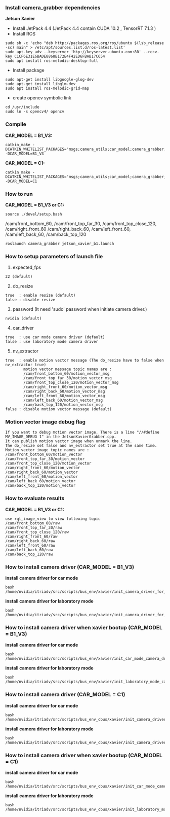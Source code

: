 ### Install camera_grabber dependencies
**Jetson Xavier**

* Install JetPack 4.4  (JetPack 4.4 contain CUDA 10.2 , TensorRT 7.1.3 )
* Install ROS
```
sudo sh -c 'echo "deb http://packages.ros.org/ros/ubuntu $(lsb_release -sc) main" > /etc/apt/sources.list.d/ros-latest.list'
sudo apt-key adv --keyserver 'hkp://keyserver.ubuntu.com:80' --recv-key C1CF6E31E6BADE8868B172B4F42ED6FBAB17C654
sudo apt install ros-melodic-desktop-full
```
* Install package
```
sudo apt-get install libgoogle-glog-dev
sudo apt-get install libglm-dev 
sudo apt install ros-melodic-grid-map
```
* create opencv symbolic link
```
cd /usr/include
sudo ln -s opencv4/ opencv
```
### Compile 

**CAR_MODEL = B1_V3:**
```
catkin_make -DCATKIN_WHITELIST_PACKAGES="msgs;camera_utils;car_model;camera_grabber;dl_data" -DCAR_MODEL=B1_V3
```

**CAR_MODEL = C1:**
```
catkin_make -DCATKIN_WHITELIST_PACKAGES="msgs;camera_utils;car_model;camera_grabber;dl_data" -DCAR_MODEL=C1
```

### How to run


**CAR_MODEL = B1_V3 or C1:**

```
source ./devel/setup.bash
```

/cam/front_bottom_60, /cam/front_top_far_30, /cam/front_top_close_120, /cam/right_front_60
/cam/right_back_60,  /cam/left_front_60, /cam/left_back_60, /cam/back_top_120
```
roslaunch camera_grabber jetson_xavier_b1.launch
```


### How to setup parameters of launch file


1. expected_fps
```
22 (default)

```

2. do_resize
```
true  : enable resize (default)
false : disable resize
```

3. password (It need 'sudo' password when initiate camera driver.)
```
nvidia (default)
```

4. car_driver 
```
true  : use car mode camera driver (default)
false : use laboratory mode camera driver
```

5. nv_extractor 
```
true  : enable motion vector message (The do_resize have to false when nv_extractor true)
        motion vector message topic names are :
        /cam/front_bottom_60/motion_vector_msg
        /cam/front_top_far_30/motion_vector_msg
        /cam/front_top_close_120/motion_vector_msg
        /cam/right_front_60/motion_vector_msg
        /cam/right_back_60/motion_vector_msg
        /cam/left_front_60/motion_vector_msg
        /cam/left_back_60/motion_vector_msg
        /cam/back_top_120/motion_vector_msg
false : disable motion vector message (default)
```

### Motion vector image debug flag
```
If you want to debug motion vector image. There is a line "//#define MV_IMAGE_DEBUG 1" in the JetsonXavierGrabber.cpp. 
It can publish motion vector image when unmark the line.
The do_resize set false and nv_extractor set true at the same time.
Motion vector image topic names are :
/cam/front_bottom_60/motion_vector
/cam/front_top_far_30/motion_vector
/cam/front_top_close_120/motion_vector
/cam/right_front_60/motion_vector
/cam/right_back_60/motion_vector
/cam/left_front_60/motion_vector
/cam/left_back_60/motion_vector
/cam/back_top_120/motion_vector
```

### How to evaluate results


**CAR_MODEL = B1_V3 or C1:**

```
use rqt_image_view to view following topic
/cam/front_bottom_60/raw
/cam/front_top_far_30/raw
/cam/front_top_close_120/raw
/cam/right_front_60/raw
/cam/right_back_60/raw
/cam/left_front_60/raw
/cam/left_back_60/raw
/cam/back_top_120/raw
```

### How to install camera driver (CAR_MODEL = B1_V3)

**install camera driver for car mode**
```
bash /home/nvidia/itriadv/src/scripts/bus_env/xavier/init_camera_driver_for_car_mode.sh
```

**install camera driver for laboratory mode**
```
bash /home/nvidia/itriadv/src/scripts/bus_env/xavier/init_camera_driver_for_laboratory_mode.sh
```

### How to install camera driver when xavier bootup (CAR_MODEL = B1_V3)
**install camera driver for car mode**
```
bash /home/nvidia/itriadv/src/scripts/bus_env/xavier/init_car_mode_camera_driver_to_bootup_script.sh
```

**install camera driver for laboratory mode**
```
bash /home/nvidia/itriadv/src/scripts/bus_env/xavier/init_laboratory_mode_camera_driver_to_bootup_script.sh
```


### How to install camera driver (CAR_MODEL = C1)

**install camera driver for car mode**
```
bash /home/nvidia/itriadv/src/scripts/bus_env_cbus/xavier/init_camera_driver_for_car_mode.sh
```

**install camera driver for laboratory mode**
```
bash /home/nvidia/itriadv/src/scripts/bus_env_cbus/xavier/init_camera_driver_for_laboratory_mode.sh
```

### How to install camera driver when xavier bootup (CAR_MODEL = C1)
**install camera driver for car mode**
```
bash /home/nvidia/itriadv/src/scripts/bus_env_cbus/xavier/init_car_mode_camera_driver_to_bootup_script.sh
```

**install camera driver for laboratory mode**
```
bash /home/nvidia/itriadv/src/scripts/bus_env_cbus/xavier/init_laboratory_mode_camera_driver_to_bootup_script.sh
```



